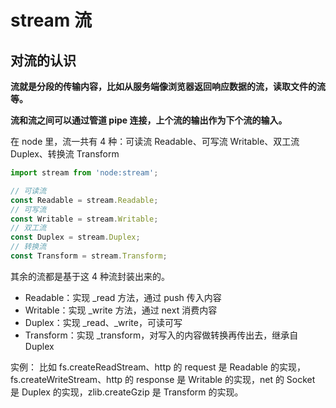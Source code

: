 # stream 流

## 对流的认识

**流就是分段的传输内容，比如从服务端像浏览器返回响应数据的流，读取文件的流等。**

**流和流之间可以通过管道 pipe 连接，上个流的输出作为下个流的输入。**

在 node 里，流一共有 4 种：可读流 Readable、可写流 Writable、双工流 Duplex、转换流 Transform 

```javascript
import stream from 'node:stream';

// 可读流
const Readable = stream.Readable;
// 可写流
const Writable = stream.Writable;
// 双工流
const Duplex = stream.Duplex;
// 转换流
const Transform = stream.Transform;
```
其余的流都是基于这 4 种流封装出来的。


- Readable：实现 _read 方法，通过 push 传入内容
- Writable：实现 _write 方法，通过 next 消费内容
- Duplex：实现 _read、_write，可读可写
- Transform：实现 _transform，对写入的内容做转换再传出去，继承自 Duplex

实例：
比如 fs.createReadStream、http 的 request 是 Readable 的实现，fs.createWriteStream、http 的 response 是 Writable 的实现，net 的 Socket 是 Duplex 的实现，zlib.createGzip 是 Transform 的实现。